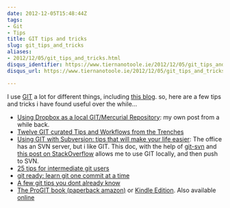 ```yaml
---
date: 2012-12-05T15:48:44Z
tags:
- Git
- Tips
title: GIT tips and tricks
slug: git_tips_and_tricks
aliases:
- 2012/12/05/git_tips_and_tricks.html
disqus_identifier: https://www.tiernanotoole.ie/2012/12/05/git_tips_and_tricks.html
disqus_url: https://www.tiernanotoole.ie/2012/12/05/git_tips_and_tricks.html

---
```

 I use [GIT][1] a lot for different things, including [this blog][2]. so, here are a few tips and tricks i have found useful over the while...

* [Using Dropbox as a local GIT/Mercurial Repository][3]: my own post from a while back.
* [Twelve GIT curated Tips and Workflows from the Trenches][4]
* [Using GIT with Subversion: tips that will make your life easier][5]: The office has an SVN server, but i like GIT. This doc, with the help of [git-svn][6] and [this post on StackOverflow][7] allows me to use GIT locally, and then push to SVN.
* [25 tips for intermediate git users][8]
* [git ready: learn git one commit at a time][9]
* [A few git tips you dont already know][10]
* [The ProGIT book (paperback amazon)][11] or [Kindle Edition][12]. Also available [online][13]


[3]:http://blog.lotas-smartman.net/using-dropbox-as-a-personal-git-and-mercurial-storage-area/?utm_source=tiernanotoole&utm_medium=web&utm_campaign=gittipsandtricks
[4]:http://durdn.com/blog/2012/12/05/git-12-curated-git-tips-and-workflows/
[5]:http://durdn.com/blog/2011/07/06/using-git-with-subversion-tips-that-will-make-your-life-easier/
[6]:http://www.kernel.org/pub/software/scm/git/docs/git-svn.html
[7]:http://stackoverflow.com/questions/4883453/seamless-git-svn-setup
[8]:http://andyjeffries.co.uk/articles/25-tips-for-intermediate-git-users
[9]:http://gitready.com/
[10]:http://mislav.uniqpath.com/2010/07/git-tips/
[11]:http://www.amazon.com/gp/product/1430218339/ref=as_li_ss_tl?ie=UTF8&camp=1789&creative=390957&creativeASIN=1430218339&linkCode=as2&tag=lotassmartmann00
[12]:http://www.amazon.com/gp/product/B004TTXLGI/ref=as_li_ss_tl?ie=UTF8&camp=1789&creative=390957&creativeASIN=B004TTXLGI&linkCode=as2&tag=lotassmartmann00
[13]:http://git-scm.com/book
[1]:http://git-scm.com/
[2]:http://tiernanotoole.ie/2012/08/29/NewSite.html